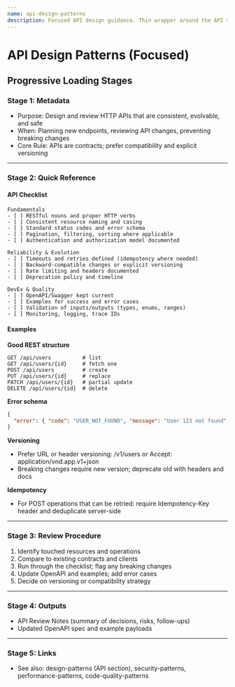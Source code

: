 ```yaml
---
name: api-design-patterns
description: Focused API design guidance. Thin wrapper around the API section of design-patterns with a compact checklist and examples. Use when designing REST APIs, planning API contracts, reviewing API endpoints, implementing versioning strategies, or ensuring RESTful design principles. Used by planning-workflow, planning-design-deployment, and code-reviewer when API contracts are in scope.
---
```


# API Design Patterns (Focused)

## Progressive Loading Stages

### Stage 1: Metadata
- Purpose: Design and review HTTP APIs that are consistent, evolvable, and safe
- When: Planning new endpoints, reviewing API changes, preventing breaking changes
- Core Rule: APIs are contracts; prefer compatibility and explicit versioning

---

### Stage 2: Quick Reference

#### API Checklist
```
Fundamentals
- [ ] RESTful nouns and proper HTTP verbs
- [ ] Consistent resource naming and casing
- [ ] Standard status codes and error schema
- [ ] Pagination, filtering, sorting where applicable
- [ ] Authentication and authorization model documented

Reliability & Evolution
- [ ] Timeouts and retries defined (idempotency where needed)
- [ ] Backward-compatible changes or explicit versioning
- [ ] Rate limiting and headers documented
- [ ] Deprecation policy and timeline

DevEx & Quality
- [ ] OpenAPI/Swagger kept current
- [ ] Examples for success and error cases
- [ ] Validation of inputs/outputs (types, enums, ranges)
- [ ] Monitoring, logging, trace IDs
```

#### Examples
**Good REST structure**
```http
GET /api/users          # list
GET /api/users/{id}     # fetch one
POST /api/users         # create
PUT /api/users/{id}     # replace
PATCH /api/users/{id}   # partial update
DELETE /api/users/{id}  # delete
```

**Error schema**
```json
{
  "error": { "code": "USER_NOT_FOUND", "message": "User 123 not found", "status": 404, "traceId": "..." }
}
```

**Versioning**
- Prefer URL or header versioning: /v1/users or Accept: application/vnd.app.v1+json
- Breaking changes require new version; deprecate old with headers and docs

**Idempotency**
- For POST operations that can be retried: require Idempotency-Key header and deduplicate server-side

---

### Stage 3: Review Procedure
1) Identify touched resources and operations
2) Compare to existing contracts and clients
3) Run through the checklist; flag any breaking changes
4) Update OpenAPI and examples; add error cases
5) Decide on versioning or compatibility strategy

---

### Stage 4: Outputs
- API Review Notes (summary of decisions, risks, follow-ups)
- Updated OpenAPI spec and example payloads

---

### Stage 5: Links
- See also: design-patterns (API section), security-patterns, performance-patterns, code-quality-patterns

